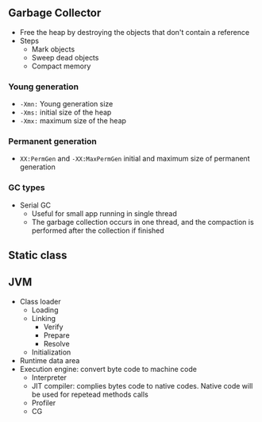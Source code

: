 ## Garbage Collector
- Free the heap by destroying the objects that don't contain a reference
- Steps
    - Mark objects
    - Sweep dead objects 
    - Compact memory
    

### Young generation

- ``-Xmn:`` Young generation size
- ``-Xms:`` initial size of the heap 
- ``-Xmx:`` maximum size of the heap

### Permanent generation
- ``XX:PermGen`` and ``-XX:MaxPermGen`` initial and maximum size of permanent generation


### GC types
- Serial GC
    - Useful for small app running in single thread
    - The garbage collection occurs in one thread, and the compaction is performed after the 
    collection if finished
      

## Static class
      
## JVM
- Class loader
    - Loading
    - Linking
        - Verify
        - Prepare
        - Resolve 
    - Initialization
- Runtime data area
- Execution engine: convert byte code to machine code
    - Interpreter
    - JIT compiler: complies bytes code to native codes. Native code will be used for repetead methods calls
    - Profiler
    - CG 
